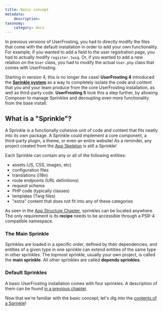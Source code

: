 ```yaml
---
title: Basic concept
metadata:
    description: 
taxonomy:
    category: docs
---
```


In previous versions of UserFrosting, you had to directly modify the files that come with the default installation in order to add your own functionality. For example, if you wanted to add a field to the user registration page, you had to actually modify `register.twig`. Or, if you wanted to add a new relation on the `User` class, you had to modify the actual `User.php` class that comes with UserFrosting.

Starting in version 4, this is no longer the case! **UserFrosting 4** introduced the **[Sprinkle system](/structure/sprinkles)** as a way to completely isolate the code and content that you and your team produce from the core UserFrosting installation, as well as third-party code. **UserFrosting 5** took this a step further, by allowing Composer to manage Sprinkles and decoupling even more functionality from the base install. 

## What is a "Sprinkle"?

A Sprinkle is a functionally cohesive unit of code and content that fits neatly into its own package. A Sprinkle could implement a core component, a third-party plugin, a theme, or even an entire website! As a reminder, any project created from the [App Skeleton](/structure/introduction#the-app-skeleton-your-project-s-template) is still a Sprinkle!

Each Sprinkle can contain any or all of the following entities:

- assets (JS, CSS, images, etc)
- configuration files
- translations (i18n)
- route endpoints (URL definitions)
- request schema
- PHP code (typically classes)
- templates (Twig files)
- "extra" content that does not fit into any of these categories

As seen in the [App Structure Chapter](/structure), sprinkles can be located anywhere. The only requirement is its **recipe** needs to be accessible through a PSR-4 compatible namespace.

### The Main Sprinkle

Sprinkles are loaded in a specific order, defined by their dependencies, and entities of a given type in one sprinkle can extend entities of the same type in other sprinkles. The topmost sprinkle, usually your own project, is called the **main sprinkle**. All other sprinkles are called **depends sprinkles**. 

### Default Sprinkles

A basic UserFrosting installation comes with four sprinkles. A description of them can be found [in a previous chapter](/structure/sprinkles#bundled-sprinkles).

Now that we're familiar with the basic concept, let's dig into the [contents of a Sprinkle](/sprinkles/content)!
